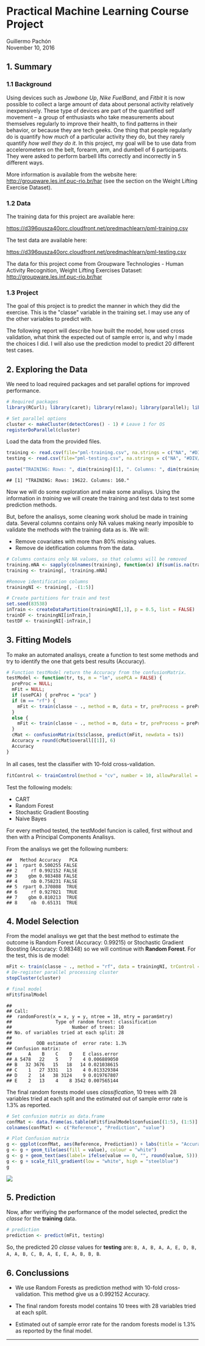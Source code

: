 # Practical Machine Learning Course Project
Guillermo Pachón  
November 10, 2016  



## 1. Summary

### 1.1 Background

Using devices such as *Jawbone Up*, *Nike FuelBand*, and *Fitbit* it is now possible to collect a large amount of data about personal activity relatively inexpensively. These type of devices are part of the quantified self movement – a group of enthusiasts who take measurements about themselves regularly to improve their health, to find patterns in their behavior, or because they are tech geeks. One thing that people regularly do is quantify how *much* of a particular activity they do, but they rarely quantify *how well they do it*. In this project, my goal will be to use data from accelerometers on the belt, forearm, arm, and dumbell of 6 participants. They were asked to perform barbell lifts correctly and incorrectly in 5 different ways.

More information is available from the website here: http://groupware.les.inf.puc-rio.br/har (see the section on the Weight Lifting Exercise Dataset).

### 1.2 Data

The training data for this project are available here:

https://d396qusza40orc.cloudfront.net/predmachlearn/pml-training.csv

The test data are available here:

https://d396qusza40orc.cloudfront.net/predmachlearn/pml-testing.csv

The data for this project come from Groupware Technologies - Human Activity Recognition, Weight Lifting Exercises Dataset: http://groupware.les.inf.puc-rio.br/har

### 1.3 Project

The goal of this project is to predict the manner in which they did the exercise. This is the "classe" variable in the training set. I may use any of the other variables to predict with.

The following report will describe how built the model, how used cross validation, what think the expected out of sample error is, and why I made the choices I did. I will also use the prediction model to predict 20 different test cases.

## 2. Exploring the Data

We need to load required packages and set parallel options for improved performance.


```r
# Required packages
library(RCurl); library(caret); library(relaxo); library(parallel); library(doParallel); library(reshape2);

# Set parallel options
cluster <- makeCluster(detectCores() - 1) # Leave 1 for OS
registerDoParallel(cluster)
```

Load the data from the provided files. 


```r
training <- read.csv(file="pml-training.csv", na.strings = c("NA", "#DIV/0!"))
testing <- read.csv(file="pml-testing.csv", na.strings = c("NA", "#DIV/0!"))

paste("TRAINING: Rows: ", dim(training)[1], ". Columns: ", dim(training)[2], ".", sep = "")
```

```
## [1] "TRAINING: Rows: 19622. Columns: 160."
```

Now we will do some exploration and make some analisys. Using the information in *training* we will create the training and test data to test some prediction methods.

But, before the analisys, some cleaning work sholud be made in training data. Several columns contains only NA values making nearly imposible to validate the methods with the training data as is. We will:

* Remove covariates with more than 80% missing values.
* Remove de idetification columns from the data.


```r
# Columns contains only NA values, so that columns will be removed
training.mNA <- sapply(colnames(training), function(x) if(sum(is.na(training[, x])) > 0.8*nrow(training)){return(T)}else{return(F)})
training <- training[, !training.mNA]

#Remove identification columns
trainingNI <- training[, -(1:5)]

# Create partitions for train and test
set.seed(83538)
inTrain <- createDataPartition(trainingNI[,1], p = 0.5, list = FALSE)
trainDF <- trainingNI[inTrain,]
testDF <- trainingNI[-inTrain,]
```

## 3. Fitting Models

To make an automated analisys, create a function to test some methods and try to identify the one that gets best results (Accuracy). 


```r
# Function testModel return the Accuracy from the confusionMatrix.
testModel <- function(tr, ts, m = "lm", usePCA = FALSE) {
  preProc = NULL;
  mFit = NULL;
  if (usePCA) { preProc = "pca" }
  if (m == "rf") {
    mFit <- train(classe ~ ., method = m, data = tr, preProcess = preProc, trControl = fitControl, ntree = 10)
  }
  else {
    mFit <- train(classe ~ ., method = m, data = tr, preProcess = preProc, trControl = fitControl)
  }
  cMat <- confusionMatrix(ts$classe, predict(mFit, newdata = ts))
  Accuracy = round(cMat$overall[[1]], 6)
  Accuracy
}
```

In all cases, test the classiﬁer with 10-fold cross-validation.


```r
fitControl <- trainControl(method = "cv", number = 10, allowParallel = TRUE)
```

Test the following models:

* CART
* Random Forest
* Stochastic Gradient Boosting
* Naive Bayes

For every method tested, the testModel funcion is called, first without and then with a Principal Components Analisys.



From the analisys we get the following numbers:


```
##   Method Accuracy   PCA
## 1  rpart 0.500255 FALSE
## 2     rf 0.992152 FALSE
## 3    gbm 0.983488 FALSE
## 4     nb 0.758231 FALSE
## 5  rpart 0.370808  TRUE
## 6     rf 0.927021  TRUE
## 7    gbm 0.810213  TRUE
## 8     nb  0.65131  TRUE
```

## 4. Model Selection

From the model analisys we get that the best method to estimate the outcome is Random Forest (Accuracy: 0.99215) or Stochastic Gradient Boosting (Accuracy: 0.98348) so we will continue with **Random Forest**. For the test, this is de model:


```r
mFit <- train(classe ~ ., method = "rf", data = trainingNI, trControl = fitControl, ntree = 10)
# De-register parallel processing cluster
stopCluster(cluster)

# final model
mFit$finalModel
```

```
## 
## Call:
##  randomForest(x = x, y = y, ntree = 10, mtry = param$mtry) 
##                Type of random forest: classification
##                      Number of trees: 10
## No. of variables tried at each split: 28
## 
##         OOB estimate of  error rate: 1.3%
## Confusion matrix:
##      A    B    C    D    E class.error
## A 5478   22    5    7    4 0.006889050
## B   32 3676   15   18   14 0.021038615
## C    1   27 3331   13    4 0.013329384
## D    2   14   38 3124    9 0.019767807
## E    2   13    4    8 3542 0.007565144
```

The final random forests model uses *classification*, 10 trees with 28 variables tried at each split and the estimated out of sample error rate is 1.3% as reported.


```r
# Set confusion matrix as data.frame
confMat <- data.frame(as.table(mFit$finalModel$confusion[(1:5), (1:5)] / summary(trainingNI$classe)))
colnames(confMat) <- c("Reference", "Prediction", "value")

# Plot Confusion matrix
g <- ggplot(confMat, aes(Reference, Prediction)) + labs(title = "Accuracy Matrix for Final Model")
g <- g + geom_tile(aes(fill = value), colour = "white")
g <- g + geom_text(aes(label= ifelse(value == 0, "", round(value, 5))), color = "black", size = 4)
g <- g + scale_fill_gradient(low = "white", high = "steelblue")
g
```

![](pml_cp_files/figure-html/unnamed-chunk-9-1.png)<!-- -->

## 5. Prediction

Now, after verifiying the performance of the model selected, predict the *classe* for the **training** data.


```r
# prediction
prediction <- predict(mFit, testing)
```

So, the predicted 20 *classe* values for **testing** are: ``B, A, B, A, A, E, D, B, A, A, B, C, B, A, E, E, A, B, B, B``.

## 6. Conclussions

* We use Random Forests as prediction method with 10-fold cross-validation. This method give us a 0.992152 Accuracy.

* The final random forests model contains 10 trees with 28 variables tried at each split.

* Estimated out of sample error rate for the random forests model is 1.3% as reported by the final model.

---

